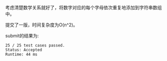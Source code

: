 考虑清楚数学关系就好了，将数字对应的每个字母依次重复地添加到字符串数组中。

提交了一版，时间复杂度为O(n^2)。

submit的结果为:
```
25 / 25 test cases passed.
Status: Accepted
Runtime: 44 ms
```

